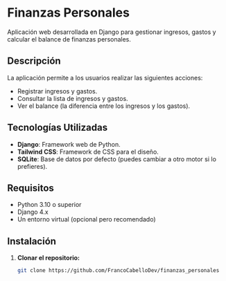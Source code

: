 # Finanzas Personales

Aplicación web desarrollada en Django para gestionar ingresos, gastos y calcular el balance de finanzas personales.

## Descripción

La aplicación permite a los usuarios realizar las siguientes acciones:
- Registrar ingresos y gastos.
- Consultar la lista de ingresos y gastos.
- Ver el balance (la diferencia entre los ingresos y los gastos).

## Tecnologías Utilizadas

- **Django**: Framework web de Python.
- **Tailwind CSS**: Framework de CSS para el diseño.
- **SQLite**: Base de datos por defecto (puedes cambiar a otro motor si lo prefieres).

## Requisitos

- Python 3.10 o superior
- Django 4.x
- Un entorno virtual (opcional pero recomendado)

## Instalación

1. **Clonar el repositorio:**

   ```bash
   git clone https://github.com/FrancoCabelloDev/finanzas_personales